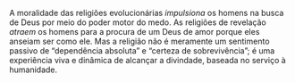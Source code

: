 A moralidade das religiões evolucionárias *impulsiona* os homens na busca de Deus por meio do poder motor do medo. As religiões de revelação *atraem* os homens para a procura de um Deus de amor porque eles anseiam ser como ele. Mas a religião não é meramente um sentimento passivo de “dependência absoluta” e “certeza de sobrevivência”; é uma experiência viva e dinâmica de alcançar a divindade, baseada no serviço à humanidade.